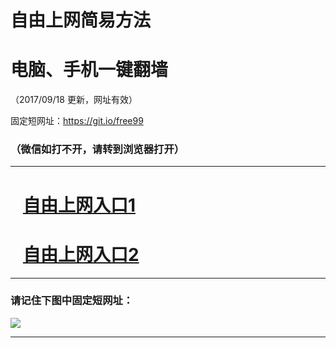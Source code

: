 ﻿# 自由上网简易方法

# 电脑、手机一键翻墙

（2017/09/18 更新，网址有效）

固定短网址：https://git.io/free99

### （微信如打不开，请转到浏览器打开）


***





# &nbsp;&nbsp; <a href="http://ft278519067.fwq-tz1005.info/fwqtz01.html?t=091800128025 " target="_blank">自由上网入口1</a>
# &nbsp;&nbsp; <a href="http://ft20602918.fwq-tz1006.info/fwqtz02.html?t=09180015226 " target="_blank">自由上网入口2</a>
***

### 请记住下图中固定短网址：

<img src="https://s3-us-west-2.amazonaws.com/fwq-1001/yjfq-20170905okok.png" /> 


***

